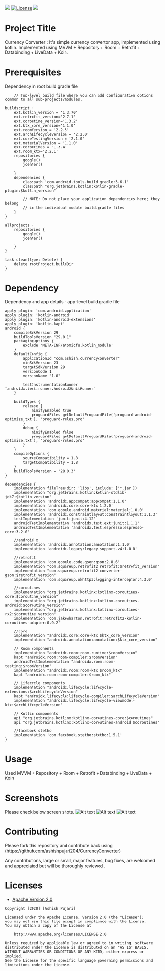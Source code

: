 
[![](https://img.shields.io/badge/API-22%2B-brightgreen.svg?style=flat)](https://android-arsenal.com/api?level=22)
[![License](https://img.shields.io/badge/License-Apache%202.0-blue.svg)](https://opensource.org/licenses/Apache-2.0)
[![](https://img.shields.io/badge/Support-Linkedin-brightgreen)](https://in.linkedin.com/in/ashish-pujari-b2655166)
# Project Title 

Currency Converter : It's simple currency convertor app, implemented using kotlin.
Implemented using MVVM + Repository + Room + Retrofit + Databinding + LiveData + Koin.

# Prerequisites

Dependency in root build.gradle file

```
	// Top-level build file where you can add configuration options common to all sub-projects/modules.

buildscript {
    ext.kotlin_version = '1.3.70'
    ext.retrofit_version='2.7.1'
    ext.coroutine_version='1.3.2'
    ext.ktx_core_version='1.1.0'
    ext.roomVersion = '2.2.5'
    ext.archLifecycleVersion = '2.2.0'
    ext.coreTestingVersion = '2.1.0'
    ext.materialVersion = '1.1.0'
    ext.coroutines = '1.3.4'
    ext.room_ktx='2.2.1'
    repositories {
        google()
        jcenter()
        
    }
    dependencies {
        classpath 'com.android.tools.build:gradle:3.6.1'
        classpath "org.jetbrains.kotlin:kotlin-gradle-plugin:$kotlin_version"

        // NOTE: Do not place your application dependencies here; they belong
        // in the individual module build.gradle files
    }
}

allprojects {
    repositories {
        google()
        jcenter()
        
    }
}

task clean(type: Delete) {
    delete rootProject.buildDir
}

 ```
# Dependency

Dependency and app details -  app-level build.gradle file

```
apply plugin: 'com.android.application'
apply plugin: 'kotlin-android'
apply plugin: 'kotlin-android-extensions'
apply plugin: 'kotlin-kapt'
android {
    compileSdkVersion 29
    buildToolsVersion "29.0.1"
    packagingOptions {
        exclude 'META-INF/atomicfu.kotlin_module'
    }
    defaultConfig {
        applicationId "com.ashish.currencyconverter"
        minSdkVersion 23
        targetSdkVersion 29
        versionCode 1
        versionName "1.0"

        testInstrumentationRunner "androidx.test.runner.AndroidJUnitRunner"
    }

    buildTypes {
        release {
            minifyEnabled true
            proguardFiles getDefaultProguardFile('proguard-android-optimize.txt'), 'proguard-rules.pro'
        }
        debug {
            minifyEnabled false
            proguardFiles getDefaultProguardFile('proguard-android-optimize.txt'), 'proguard-rules.pro'
        }
    }
    compileOptions {
        sourceCompatibility = 1.8
        targetCompatibility = 1.8
    }
    buildToolsVersion = '28.0.3'
}

dependencies {
    implementation fileTree(dir: 'libs', include: ['*.jar'])
    implementation "org.jetbrains.kotlin:kotlin-stdlib-jdk7:$kotlin_version"
    implementation 'androidx.appcompat:appcompat:1.1.0'
    implementation 'androidx.core:core-ktx:1.2.0'
    implementation 'com.google.android.material:material:1.0.0'
    implementation 'androidx.constraintlayout:constraintlayout:1.1.3'
    testImplementation 'junit:junit:4.12'
    androidTestImplementation 'androidx.test.ext:junit:1.1.1'
    androidTestImplementation 'androidx.test.espresso:espresso-core:3.2.0'

    //android x
    implementation 'androidx.annotation:annotation:1.1.0'
    implementation 'androidx.legacy:legacy-support-v4:1.0.0'

    //retrofit
    implementation 'com.google.code.gson:gson:2.8.6'
    implementation "com.squareup.retrofit2:retrofit:$retrofit_version"
    implementation "com.squareup.retrofit2:converter-gson:$retrofit_version"
    implementation 'com.squareup.okhttp3:logging-interceptor:4.3.0'

    //coroutines
    implementation "org.jetbrains.kotlinx:kotlinx-coroutines-core:$coroutine_version"
    implementation "org.jetbrains.kotlinx:kotlinx-coroutines-android:$coroutine_version"
    implementation "org.jetbrains.kotlinx:kotlinx-coroutines-rx2:$coroutine_version"
    implementation 'com.jakewharton.retrofit:retrofit2-kotlin-coroutines-adapter:0.9.2'

    //core
    implementation "androidx.core:core-ktx:$ktx_core_version"
    implementation "androidx.annotation:annotation:$ktx_core_version"

    // Room components
    implementation "androidx.room:room-runtime:$roomVersion"
    kapt "androidx.room:room-compiler:$roomVersion"
    androidTestImplementation "androidx.room:room-testing:$roomVersion"
    implementation "androidx.room:room-ktx:$room_ktx"
    kapt "androidx.room:room-compiler:$room_ktx"

    // Lifecycle components
    implementation "androidx.lifecycle:lifecycle-extensions:$archLifecycleVersion"
    kapt "androidx.lifecycle:lifecycle-compiler:$archLifecycleVersion"
    implementation "androidx.lifecycle:lifecycle-viewmodel-ktx:$archLifecycleVersion"

    // Kotlin components
    api "org.jetbrains.kotlinx:kotlinx-coroutines-core:$coroutines"
    api "org.jetbrains.kotlinx:kotlinx-coroutines-android:$coroutines"

    //facebook stetho
    implementation 'com.facebook.stetho:stetho:1.5.1'
}

  ```
  
 # Usage
  Used MVVM + Repository + Room + Retrofit + Databinding + LiveData + Koin
 
# Screenshots

Please check below screen shots.
![Alt text](https://github.com/ashishpujari204/CurrencyConverter/blob/staging/icon.png "App Logo")
![Alt text](https://github.com/ashishpujari204/CurrencyConverter/blob/staging/home.png "Home Screen")
![Alt text](https://github.com/ashishpujari204/CurrencyConverter/blob/staging/list.png "Currency Selection List")

# Contributing

Please fork this repository and contribute back using (https://github.com/ashishpujari204/CurrencyConverter) 

Any contributions, large or small, major features, bug fixes, are welcomed and appreciated but will be thoroughly reviewed .

# Licenses

* [Apache Version 2.0](http://www.apache.org/licenses/LICENSE-2.0.html)

```
Copyright [2020] [Ashish Pujari]

Licensed under the Apache License, Version 2.0 (the "License");
you may not use this file except in compliance with the License.
You may obtain a copy of the License at

    http://www.apache.org/licenses/LICENSE-2.0

Unless required by applicable law or agreed to in writing, software
distributed under the License is distributed on an "AS IS" BASIS,
WITHOUT WARRANTIES OR CONDITIONS OF ANY KIND, either express or implied.
See the License for the specific language governing permissions and
limitations under the License.
```
